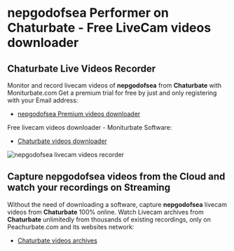 # nepgodofsea Performer on Chaturbate - Free LiveCam videos downloader

## Chaturbate Live Videos Recorder

Monitor and record livecam videos of **nepgodofsea** from **Chaturbate** with Moniturbate.com
Get a premium trial for free by just and only registering with your Email address:
* [nepgodofsea Premium videos downloader](https://moniturbate.com/request-demo-licence-key.html)

Free livecam videos downloader - Moniturbate Software:
* [Chaturbate videos downloader](https://moniturbate.com/moniturbate-download-software.html)

![nepgodofsea livecam videos recorder](https://peachurnet.com/templates/moniturbate-software.png)


## Capture nepgodofsea videos from the Cloud and watch your recordings on Streaming

Without the need of downloading a software, capture **nepgodofsea** livecam videos from **Chaturbate** 100% online.
Watch Livecam archives from **Chaturbate** unlimitedly from thousands of existing recordings, only on Peachurbate.com and its websites network:
* [Chaturbate videos archives](https://peachurnet.com/)